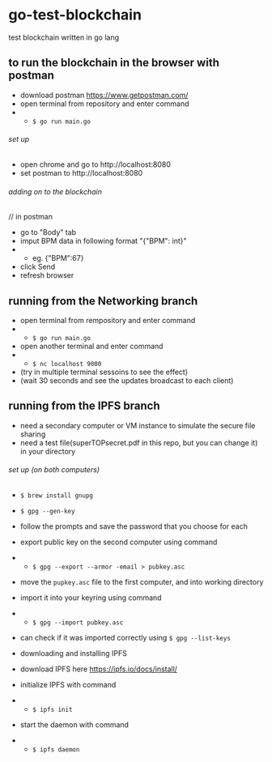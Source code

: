 # go-test-blockchain
test blockchain written in go lang
## to run the blockchain in the browser with postman
- download postman https://www.getpostman.com/
- open terminal from repository and enter command 
- - `$ go run main.go`

###### set up
- open chrome and go to http://localhost:8080
- set postman to http://localhost:8080
###### adding on to the blockchain
// in postman
- go to "Body" tab
- imput BPM data in following format "{"BPM": int}"
- - eg. {"BPM":67}
- click Send
- refresh browser

## running from the Networking branch
- open terminal from rempository and enter command
- - `$ go run main.go`
- open another terminal and enter command
- - `$ nc localhost 9000`
- (try in multiple terminal sessoins to see the effect)
- (wait 30 seconds and see the updates broadcast to each client)

## running from the IPFS branch
- need a secondary computer or VM instance to simulate the secure file sharing
- need a test file(superTOPsecret.pdf in this repo, but you can change it) in your directory

###### set up (on both computers)
- `$ brew install gnupg`
- `$ gpg --gen-key` 
- follow the prompts and save the password that you choose for each 
- export public key on the second computer using command
- - `$ gpg --export --armor -email > pubkey.asc`
- move the `pupkey.asc` file to the first computer, and into working directory
- import it into your keyring using command
- - `$ gpg --import pubkey.asc`
- can check if it was imported correctly using `$ gpg --list-keys`

- downloading and installing IPFS
- download IPFS here https://ipfs.io/docs/install/
- initialize IPFS with command
- - `$ ipfs init`
- start the daemon with command
- - `$ ipfs daemon`

